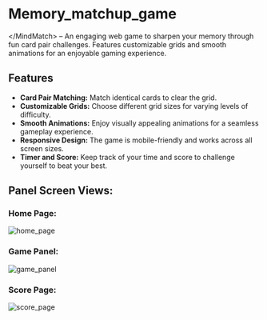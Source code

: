 # Memory_matchup_game
&lt;/MindMatch> – An engaging web game to sharpen your memory through fun card pair challenges. Features customizable grids and smooth animations for an enjoyable gaming experience.

## Features
- **Card Pair Matching:** Match identical cards to clear the grid.
- **Customizable Grids:** Choose different grid sizes for varying levels of difficulty.
- **Smooth Animations:** Enjoy visually appealing animations for a seamless gameplay experience.
- **Responsive Design:** The game is mobile-friendly and works across all screen sizes.
- **Timer and Score:** Keep track of your time and score to challenge yourself to beat your best.

## Panel Screen Views:

### Home Page:
![home_page](https://github.com/user-attachments/assets/749f25e1-ce40-45d9-ade2-af83424416fb)

### Game Panel:
![game_panel](https://github.com/user-attachments/assets/360cbf1d-c5a3-4c33-9edc-6312aa1cfd0e)

### Score Page:
![score_page](https://github.com/user-attachments/assets/da211029-286a-43e4-99e6-d58ac5b937a4)


